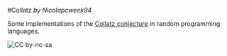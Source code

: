 #Collatz
*by Nicolapcweek94*

Some implementations of the [Collatz conjecture](https://en.wikipedia.org/wiki/Collatz_conjecture) in random programming languages.

![CC by-nc-sa](http://i.creativecommons.org/l/by-nc-sa/4.0/80x15.png)

